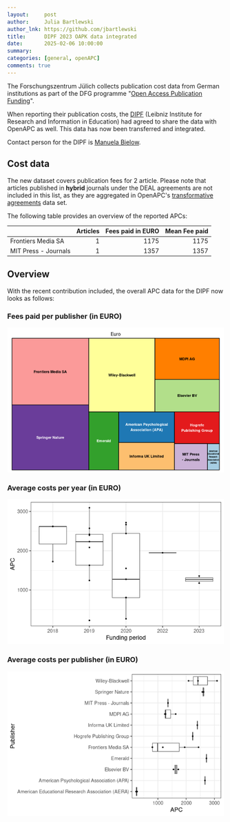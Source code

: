 ```yaml
---
layout:     post
author:     Julia Bartlewski
author_lnk: https://github.com/jbartlewski
title:      DIPF 2023 OAPK data integrated
date:       2025-02-06 10:00:00
summary:    
categories: [general, openAPC]
comments: true
---
```




The Forschungszentrum Jülich collects publication cost data from German institutions as part of the DFG programme "[Open Access Publication Funding](https://www.fz-juelich.de/en/zb/open-science/open-access/monitoring-dfg-oa-publication-funding)".

When reporting their publication costs, the [DIPF](https://www.dipf.de/en) (Leibniz Institute for Research and Information in Education) had agreed to share the data with OpenAPC as well. This data has now been transferred and integrated.

Contact person for the DIPF is [Manuela Bielow](mailto:publikationen@dipf.de).

## Cost data



The new dataset covers publication fees for 2 article. Please note that articles published in **hybrid** journals under the DEAL agreements are not included in this list, as they are aggregated in OpenAPC's [transformative agreements](https://github.com/OpenAPC/openapc-de/tree/master/data/transformative_agreements) data set.

The following table provides an overview of the reported APCs:



|                     | Articles| Fees paid in EURO| Mean Fee paid|
|:--------------------|--------:|-----------------:|-------------:|
|Frontiers Media SA   |        1|              1175|          1175|
|MIT Press - Journals |        1|              1357|          1357|



## Overview

With the recent contribution included, the overall APC data for the DIPF now looks as follows:

### Fees paid per publisher (in EURO)

![plot of chunk tree_dipf_2025_02_06_full](/figure/tree_dipf_2025_02_06_full-1.png)

###  Average costs per year (in EURO)

![plot of chunk box_dipf_2025_02_06_year_full](/figure/box_dipf_2025_02_06_year_full-1.png)

###  Average costs per publisher (in EURO)

![plot of chunk box_dipf_2025_02_06_publisher_full](/figure/box_dipf_2025_02_06_publisher_full-1.png)
